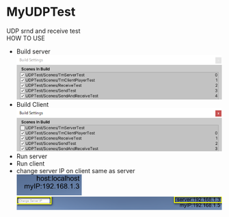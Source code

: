 # MyUDPTest  
UDP srnd and receive test  
HOW TO USE  
- Build server  
  ![build server](img/buildServer.png)  
- Build Client  
  ![build client](img/buildClient.png)  
- Run server  
- Run client  
- change server IP on client same as server  
  ![server IP](img/serverIP.png)  
  ![server IP on client](img/clientIP.png)  
  
